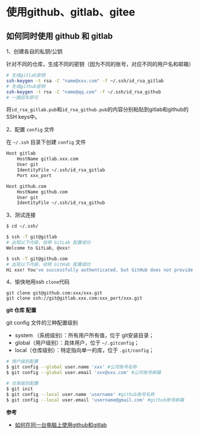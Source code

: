 
# 使用github、gitlab、gitee

## **如何同时使用 github 和 gitlab**

1、创建各自的私钥/公钥

针对不同的仓库，生成不同的密钥（因为不同的账号，对应不同的用户名和邮箱）

```bash
# 生成gitlab密钥
ssh-keygen -t rsa -C "name@xxx.com" -f ~/.ssh/id_rsa_gitlab
# 生成github密钥
ssh-keygen -t rsa -C "name@qq.com" -f ~/.ssh/id_rsa_github
# 一路回车即可
```
将`id_rsa_gitlab.pub`和`id_rsa_github.pub`的内容分别粘贴到gitlab和github的SSH keys中。

2、配置 `config` 文件

在 `~/.ssh` 目录下创建 `config` 文件

```bash
Host gitlab
    HostName gitlab.xxx.com
    User git
    IdentityFile ~/.ssh/id_rsa_gitlab
    Port xxx_port

Host github.com
    HostName github.com
    User git
    IdentityFile ~/.ssh/id_rsa_github
```

3、测试连接

```bash
$ cd ~/.ssh/

$ ssh -T git@gitlab
# 出现以下内容，说明 GitLab 配置成功
Welcome to GitLab, @xxx!

$ ssh -T git@github.com
# 出现以下内容，说明 GitHab 配置成功
Hi xxx! You've successfully authenticated, but GitHub does not provide shell access.
```

4、愉快地用ssh `clone`代码
```
git clone git@github.com:xxx/xxx.git
git clone ssh://git@gitlab.xxx.com:xxx_port/xxx.git
```

**git 仓库 配置**

git config 文件的三种配置级别
- system （系统级别）：所有用户所有值，位于 git安装目录；
- global（用户级别）：具体用户，位于 `~/.gitconfig`；
- local（仓库级别）：特定指向单一的库，位于 `.git/config`；

```bash
# 用户级别配置
$ git config --global user.name 'xxx' #公司账号名称
$ git config --global user.email 'xxx@xxx.com' #公司账号邮箱

# 仓库级别配置
$ git init
$ git config --local user.name 'username' #github账号名称
$ git config --local user.email 'username@gmail.com' #github账号邮箱
```

**参考**

- [如何在同一台电脑上使用github和gitlab](https://segmentfault.com/a/1190000014626841###)